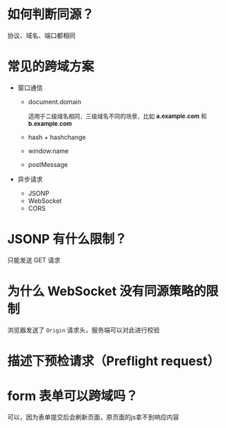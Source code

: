# 如何判断同源？

协议、域名、端口都相同

# 常见的跨域方案

- 窗口通信
  - document.domain

    <p style="font-size: 13px;">适用于二级域名相同，三级域名不同的场景，比如 <strong>a.example.com</strong> 和 <strong>b.example.com</strong></p>
  - hash + hashchange
  - window.name
  - postMessage

- 异步请求
  - JSONP
  - WebSocket
  - CORS

# JSONP 有什么限制？

只能发送 GET 请求

# 为什么 WebSocket 没有同源策略的限制

浏览器发送了 `Origin` 请求头，服务端可以对此进行校验

# 描述下预检请求（Preflight request）


# form 表单可以跨域吗？

可以，因为表单提交后会刷新页面，原页面的js拿不到响应内容
